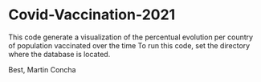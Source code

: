 # Covid-Vaccination-2021

This code generate a visualization of the percentual evolution per country of population vaccinated over the time 
To run this code, set the directory where the database is located. 

Best,
Martin Concha
